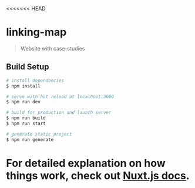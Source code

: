 <<<<<<< HEAD

# linking-map

> Website with case-studies

## Build Setup

```bash
# install dependencies
$ npm install

# serve with hot reload at localhost:3000
$ npm run dev

# build for production and launch server
$ npm run build
$ npm run start

# generate static project
$ npm run generate
```

# For detailed explanation on how things work, check out [Nuxt.js docs](https://nuxtjs.org).
